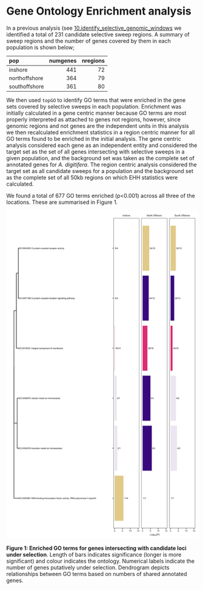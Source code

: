 Gene Ontology Enrichment analysis
================

In a previous analysis (see
[10.identify_selective_genomic_windows](10.identify_selective_genomic_windows.md)
we identified a total of 231 candidate selective sweep regions. A
summary of sweep regions and the number of genes covered by them in each
population is shown below;

| pop           | numgenes | nregions |
|:--------------|---------:|---------:|
| inshore       |      441 |       72 |
| northoffshore |      364 |       79 |
| southoffshore |      361 |       80 |

We then used `topGO` to identify GO terms that were enriched in the gene
sets covered by selective sweeps in each population. Enrichment was
initially calculated in a gene centric manner because GO terms are most
properly interpreted as attached to genes not regions, however, since
genomic regions and not genes are the independent units in this analysis
we then recalculated enrichment statistics in a region centric manner
for all GO terms found to be enriched in the initial analysis. The gene
centric analysis considered each gene as an independent entity and
considered the target set as the set of all genes intersecting with
selective sweeps in a given population, and the background set was taken
as the complete set of annotated genes for *A. digitifera*. The region
centric analysis considered the target set as all candidate sweeps for a
population and the background set as the complete set of all 50kb
regions on which EHH statistics were calculated.

We found a total of 677 GO terms enriched (p\<0.001) across all three of
the locations. These are summarised in Figure 1.

<img src="11.GO_enrichment_files/figure-gfm/unnamed-chunk-6-1.png" width="672" />

**Figure 1: Enriched GO terms for genes intersecting with candidate loci
under selection**. Length of bars indicates significance (longer is more
significant) and colour indicates the ontology. Numerical labels
indicate the number of genes putatively under selection. Dendrogram
depicts relationships between GO terms based on numbers of shared
annotated genes.
